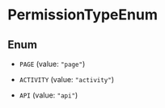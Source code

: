 

# PermissionTypeEnum

## Enum


* `PAGE` (value: `"page"`)

* `ACTIVITY` (value: `"activity"`)

* `API` (value: `"api"`)



